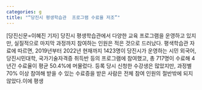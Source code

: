 ```yaml
---
categories: g
title: "“당진시 평생학습관  프로그램 수료율 저조”"
---
```

[당진신문=이혜진 기자] 당진시 평생학습관에서 다양한 교육 프로그램을 운영하고 있지만, 실질적으로 마지막 과정까지 참여하는 인원은 적은 것으로 드러났다. 평색학습관 자료에 따르면, 2019년부터 2022년 현재까지 1423명이 당진시가 운영하는 시민 외국어, 당진시민대학, 국가기술자격증 취득반 등의 프로그램에 참여했고, 총 717명이 수료해 4년간 수료율이 평균 50.4%에 머물렀다. 등록 당시 신청한 수강생은 많았지만, 과정별 70% 이상 참여해 받을 수 있는 수료증을 받은 사람은 전체 참여 인원의 절반밖에 되지 않았다.이에 평생